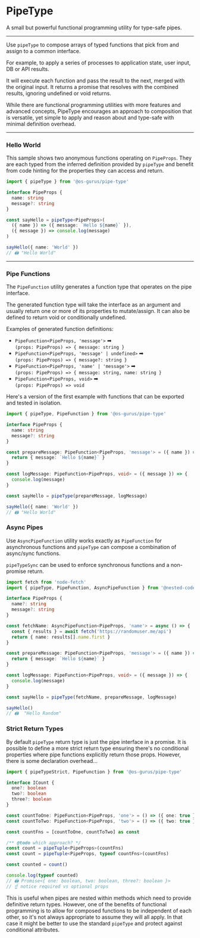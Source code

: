 # PipeType

A small but powerful functional programming utility for type-safe pipes.

---

Use `pipeType` to compose arrays of typed functions that pick from and assign to a common interface.

For example, to apply a series of processes to application state, user input, DB or API results.

It will execute each function and pass the result to the next, merged with the original input.
It returns a promise that resolves with the combined results, ignoring undefined or void returns. 

While there are functional programming utilities with more features and advanced concepts,
PipeType encourages an approach to composition that is versatile, yet simple to apply and reason
about and type-safe with minimal definition overhead.

---

### Hello World

This sample shows two anonymous functions operating on `PipeProps`. They are each typed from the
inferred definition provided by `pipeType` and benefit from code hinting for the properties they
can access and return.

```ts
import { pipeType } from '@os-gurus/pipe-type'

interface PipeProps {
  name: string
  message?: string
}

const sayHello = pipeType<PipeProps>(
  ({ name }) => ({ message: `Hello ${name}` }),
  ({ message }) => console.log(message)
)

sayHello({ name: 'World' })
// 🖨️ "Hello World"
```

---

### Pipe Functions

The `PipeFunction` utility generates a function type that operates on the pipe interface.

The generated function type will take the interface as an argument and usually return one or more of
its properties to mutate/assign. It can also be defined to return void or conditionally undefined.

Examples of generated function definitions:
- `PipeFunction<PipeProps, 'message'>` ➡ <br/>
  `(props: PipeProps) => { message: string }`
- `PipeFunction<PipeProps, 'message' | undefined>` ➡ <br/>
  `(props: PipeProps) => { message?: string }`
- `PipeFunction<PipeProps, 'name' | 'message'>` ➡ <br/>
  `(props: PipeProps) => { message: string, name: string }`
- `PipeFunction<PipeProps, void>` ➡ <br/>
  `(props: PipeProps) => void`

Here's a version of the first example with functions that can be exported and tested in isolation.

```ts
import { pipeType, PipeFunction } from '@os-gurus/pipe-type'

interface PipeProps {
  name: string
  message?: string
}

const prepareMessage: PipeFunction<PipeProps, 'message'> = ({ name }) => {
  return { message: `Hello ${name}` }
}

const logMessage: PipeFunction<PipeProps, void> = ({ message }) => {
  console.log(message)
}

const sayHello = pipeType(prepareMessage, logMessage)

sayHello({ name: 'World' })
// 🖨️ "Hello World"
```

### Async Pipes

Use `AsyncPipeFunction` utility works exactly as `PipeFunction` for asynchronous functions and
`pipeType` can compose a combination of async/sync functions.

`pipeTypeSync` can be used to enforce synchronous functions and a non-promise return.

```ts
import fetch from 'node-fetch'
import { pipeType, PipeFunction, AsyncPipeFunction } from '@nested-code/pipe-type'

interface PipeProps {
  name?: string
  message?: string
}

const fetchName: AsyncPipeFunction<PipeProps, 'name'> = async () => {
  const { results } = await fetch('https://randomuser.me/api')
  return { name: results[].name.first }
}

const prepareMessage: PipeFunction<PipeProps, 'message'> = ({ name }) => {
  return { message: `Hello ${name}` }
}

const logMessage: PipeFunction<PipeProps, void> = ({ message }) => {
  console.log(message)
}

const sayHello = pipeType(fetchName, prepareMessage, logMessage)

sayHello()
// 🖨️  "Hello Random"
```

### Strict Return Types

By default `pipeType` return type is just the pipe interface in a promise. It is possible to define
a more strict return type ensuring there's no conditional properties where pipe functions explicitly
return those props. However, there is some declaration overhead...

```ts
import { pipeTypeStrict, PipeFunction } from '@os-gurus/pipe-type'

interface ICount {
  one?: boolean
  two?: boolean
  three?: boolean
}

const countToOne: PipeFunction<PipeProps, 'one'> = () => ({ one: true })
const countToTwo: PipeFunction<PipeProps, 'two'> = () => ({ two: true })

const countFns = [countToOne, countToTwo] as const

/** @todo which approach? */
const count = pipeTuple<PipeProps>(countFns)
const count = pipeTuple<PipeProps, typeof countFns>(countFns)

const counted = count()

console.log(typeof counted)
// 🖨️ Promise<{ one: boolean, two: boolean, three?: boolean }>
// ☝️ notice required vs optional props
```

This is useful when pipes are nested within methods which need to provide definitive return types.
However, one of the benefits of functional programming is to allow for composed functions to be
independent of each other, so it's not always appropriate to assume they will all apply. In that
case it might be better to use the standard `pipeType` and protect against conditional attributes.
